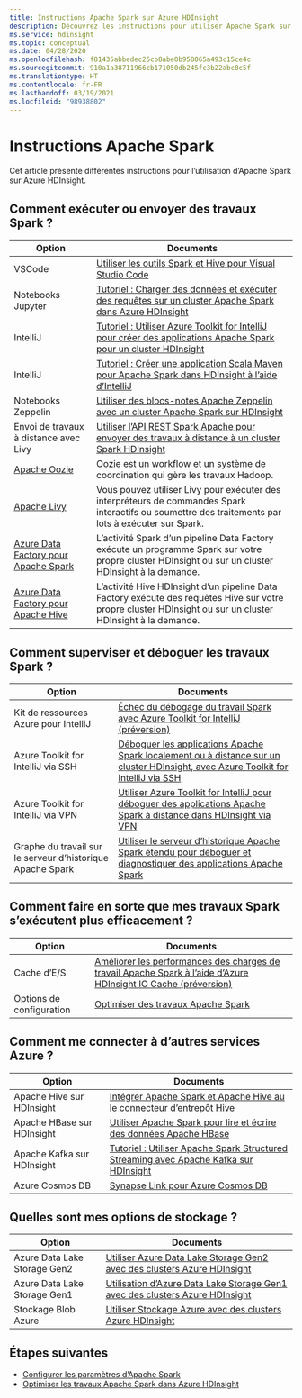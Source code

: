 ```yaml
---
title: Instructions Apache Spark sur Azure HDInsight
description: Découvrez les instructions pour utiliser Apache Spark sur Azure HDInsight.
ms.service: hdinsight
ms.topic: conceptual
ms.date: 04/28/2020
ms.openlocfilehash: f81435abbedec25cb8abe0b958065a493c15ce4c
ms.sourcegitcommit: 910a1a38711966cb171050db245fc3b22abc8c5f
ms.translationtype: HT
ms.contentlocale: fr-FR
ms.lasthandoff: 03/19/2021
ms.locfileid: "98938802"
---
```

# <a name="apache-spark-guidelines"></a>Instructions Apache Spark

Cet article présente différentes instructions pour l’utilisation d’Apache Spark sur Azure HDInsight.

## <a name="how-do-i-run-or-submit-spark-jobs"></a>Comment exécuter ou envoyer des travaux Spark ?

| Option | Documents |
|---|---|
| VSCode | [Utiliser les outils Spark et Hive pour Visual Studio Code](../hdinsight-for-vscode.md) |
| Notebooks Jupyter | [Tutoriel : Charger des données et exécuter des requêtes sur un cluster Apache Spark dans Azure HDInsight](./apache-spark-load-data-run-query.md) |
| IntelliJ | [Tutoriel : Utiliser Azure Toolkit for IntelliJ pour créer des applications Apache Spark pour un cluster HDInsight](./apache-spark-intellij-tool-plugin.md) |
| IntelliJ | [Tutoriel : Créer une application Scala Maven pour Apache Spark dans HDInsight à l’aide d’IntelliJ](./apache-spark-create-standalone-application.md) |
| Notebooks Zeppelin | [Utiliser des blocs-notes Apache Zeppelin avec un cluster Apache Spark sur HDInsight](./apache-spark-zeppelin-notebook.md) |
| Envoi de travaux à distance avec Livy | [Utiliser l’API REST Spark Apache pour envoyer des travaux à distance à un cluster Spark HDInsight](./apache-spark-livy-rest-interface.md) |
|[Apache Oozie](../hdinsight-use-oozie-linux-mac.md)|Oozie est un workflow et un système de coordination qui gère les travaux Hadoop.|
|[Apache Livy](./apache-spark-livy-rest-interface.md)|Vous pouvez utiliser Livy pour exécuter des interpréteurs de commandes Spark interactifs ou soumettre des traitements par lots à exécuter sur Spark.|
|[Azure Data Factory pour Apache Spark](../../data-factory/transform-data-using-spark.md)|L’activité Spark d’un pipeline Data Factory exécute un programme Spark sur votre propre cluster HDInsight ou sur un cluster HDInsight à la demande.|
|[Azure Data Factory pour Apache Hive](../../data-factory/transform-data-using-hadoop-hive.md)|L’activité Hive HDInsight d’un pipeline Data Factory exécute des requêtes Hive sur votre propre cluster HDInsight ou sur un cluster HDInsight à la demande.|

## <a name="how-do-i-monitor-and-debug-spark-jobs"></a>Comment superviser et déboguer les travaux Spark ?

| Option | Documents |
|---|---|
| Kit de ressources Azure pour IntelliJ | [Échec du débogage du travail Spark avec Azure Toolkit for IntelliJ (préversion)](apache-spark-intellij-tool-failure-debug.md) |
| Azure Toolkit for IntelliJ via SSH | [Déboguer les applications Apache Spark localement ou à distance sur un cluster HDInsight, avec Azure Toolkit for IntelliJ via SSH](apache-spark-intellij-tool-debug-remotely-through-ssh.md) |
| Azure Toolkit for IntelliJ via VPN | [Utiliser Azure Toolkit for IntelliJ pour déboguer des applications Apache Spark à distance dans HDInsight via VPN](apache-spark-intellij-tool-plugin-debug-jobs-remotely.md) |
| Graphe du travail sur le serveur d’historique Apache Spark | [Utiliser le serveur d’historique Apache Spark étendu pour déboguer et diagnostiquer des applications Apache Spark](./apache-azure-spark-history-server.md) |

## <a name="how-do-i-make-my-spark-jobs-run-more-efficiently"></a>Comment faire en sorte que mes travaux Spark s’exécutent plus efficacement ?

| Option | Documents |
|---|---|
| Cache d’E/S | [Améliorer les performances des charges de travail Apache Spark à l’aide d’Azure HDInsight IO Cache (préversion)](./apache-spark-improve-performance-iocache.md) |
| Options de configuration | [Optimiser des travaux Apache Spark](./apache-spark-perf.md) |

## <a name="how-do-i-connect-to-other-azure-services"></a>Comment me connecter à d’autres services Azure ?

| Option | Documents |
|---|---|
| Apache Hive sur HDInsight | [Intégrer Apache Spark et Apache Hive au le connecteur d’entrepôt Hive](../interactive-query/apache-hive-warehouse-connector.md) |
| Apache HBase sur HDInsight | [Utiliser Apache Spark pour lire et écrire des données Apache HBase](../hdinsight-using-spark-query-hbase.md) |
| Apache Kafka sur HDInsight | [Tutoriel : Utiliser Apache Spark Structured Streaming avec Apache Kafka sur HDInsight](../hdinsight-apache-kafka-spark-structured-streaming.md) |
| Azure Cosmos DB | [Synapse Link pour Azure Cosmos DB](../../cosmos-db/synapse-link.md) |

## <a name="what-are-my-storage-options"></a>Quelles sont mes options de stockage ?

| Option | Documents |
|---|---|
| Azure Data Lake Storage Gen2 | [Utiliser Azure Data Lake Storage Gen2 avec des clusters Azure HDInsight](../hdinsight-hadoop-use-data-lake-storage-gen2.md) |
| Azure Data Lake Storage Gen1 | [Utilisation d’Azure Data Lake Storage Gen1 avec des clusters Azure HDInsight](../hdinsight-hadoop-use-data-lake-storage-gen1.md) |
| Stockage Blob Azure | [Utiliser Stockage Azure avec des clusters Azure HDInsight](../hdinsight-hadoop-use-blob-storage.md) |

## <a name="next-steps"></a>Étapes suivantes

* [Configurer les paramètres d’Apache Spark](apache-spark-settings.md)
* [Optimiser les travaux Apache Spark dans Azure HDInsight](apache-spark-perf.md)
